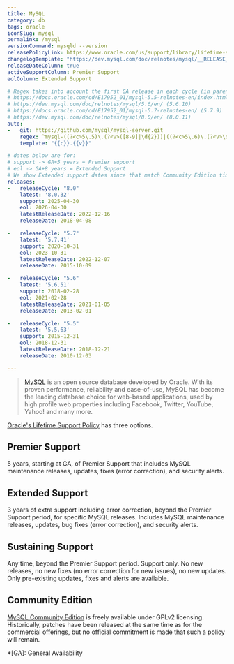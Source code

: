 ```yaml
---
title: MySQL
category: db
tags: oracle
iconSlug: mysql
permalink: /mysql
versionCommand: mysqld --version
releasePolicyLink: https://www.oracle.com/us/support/library/lifetime-support-technology-069183.pdf
changelogTemplate: "https://dev.mysql.com/doc/relnotes/mysql/__RELEASE_CYCLE__/en/news-{{'__LATEST__'|replace:'.','-'}}.html"
releaseDateColumn: true
activeSupportColumn: Premier Support
eolColumn: Extended Support

# Regex takes into account the first GA release in each cycle (in parentheses)
# https://docs.oracle.com/cd/E17952_01/mysql-5.5-relnotes-en/index.html (5.5.8)
# https://dev.mysql.com/doc/relnotes/mysql/5.6/en/ (5.6.10)
# https://docs.oracle.com/cd/E17952_01/mysql-5.7-relnotes-en/ (5.7.9)
# https://dev.mysql.com/doc/relnotes/mysql/8.0/en/ (8.0.11)
auto:
-   git: https://github.com/mysql/mysql-server.git
    regex: ^mysql-((?<c>5\.5)\.(?<v>([8-9]|\d{2}))|((?<c>5\.6)\.(?<v>\d{2}))|((?<c>5\.7)\.(?<v>([9]|\d{2})))|((?<c>8\.0)\.(?<v>(1[1-9]|[2-9]\d))))$
    template: "{{c}}.{{v}}"

# dates below are for:
# support -> GA+5 years = Premier support
# eol -> GA+8 years = Extended Support
# We show Extended support dates since that match Community Edition timelines
releases:
-   releaseCycle: "8.0"
    latest: '8.0.32'
    support: 2025-04-30
    eol: 2026-04-30
    latestReleaseDate: 2022-12-16
    releaseDate: 2018-04-08

-   releaseCycle: "5.7"
    latest: '5.7.41'
    support: 2020-10-31
    eol: 2023-10-31
    latestReleaseDate: 2022-12-07
    releaseDate: 2015-10-09

-   releaseCycle: "5.6"
    latest: '5.6.51'
    support: 2018-02-28
    eol: 2021-02-28
    latestReleaseDate: 2021-01-05
    releaseDate: 2013-02-01

-   releaseCycle: "5.5"
    latest: '5.5.63'
    support: 2015-12-31
    eol: 2018-12-31
    latestReleaseDate: 2018-12-21
    releaseDate: 2010-12-03

---
```


> [MySQL](https://www.mysql.com/about/) is an open source database developed by Oracle. With its
> proven performance, reliability and ease-of-use, MySQL has become the leading database choice for
> web-based applications, used by high profile web properties including Facebook, Twitter, YouTube,
> Yahoo! and many more.

[Oracle's Lifetime Support Policy](https://www.mysql.com/support/) has three options.

## Premier Support

5 years, starting at GA, of Premier Support that includes MySQL maintenance releases, updates, fixes
(error correction), and security alerts.

## Extended Support

3 years of extra support including error correction, beyond the Premier Support period, for specific
MySQL releases. Includes MySQL maintenance releases, updates, bug fixes (error correction), and
security alerts.

## Sustaining Support

Any time, beyond the Premier Support period. Support only. No new releases, no new fixes (no error
correction for new issues), no new updates. Only pre-existing updates, fixes and alerts are
available.

## Community Edition

[MySQL Community Edition](https://www.mysql.com/products/community/) is freely available under GPLv2
licensing. Historically, patches have been released at the same time as for the commercial
offerings, but no official commitment is made that such a policy will remain.

*[GA]: General Availability
